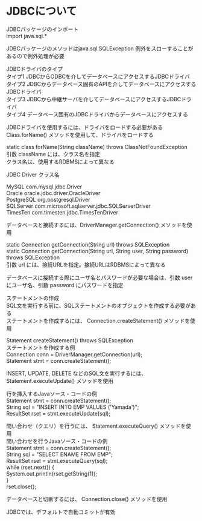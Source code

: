 # JDBCについて

JDBCパッケージのインポート</br>
import java.sql.*</br>

JDBCパッケージのメソッドはjava.sql.SQLException 例外をスローすることがあるので例外処理が必要

JDBCドライバのタイプ</br>
タイプ1	JDBCからODBCを介してデータベースにアクセスするJDBCドライバ</br>
タイプ2	JDBCからデータベース固有のAPIを介してデータベースにアクセスするJDBCドライバ</br>
タイプ3	JDBCから中継サーバを介してデータベースにアクセスするJDBCドライバ</br>
タイプ4	データベース固有のJDBCドライバからデータベースにアクセスする</br>

JDBCドライバを使用するには、ドライバをロードする必要がある</br>
Class.forName() メソッドを使用して、ドライバをロードする</br>

static class forName(String className) throws ClassNotFoundException</br>
引数 className には、クラス名を指定</br>
クラス名は、使用するRDBMSによって異なる</br>

JDBC Driver	クラス名</br>

MySQL	com.mysql.jdbc.Driver</br>
Oracle	oracle.jdbc.driver.OracleDriver</br>
PostgreSQL	org.postgresql.Driver</br>
SQLServer	com.microsoft.sqlserver.jdbc.SQLServerDriver</br>
TimesTen	com.timesten.jdbc.TimesTenDriver</br>

データベースと接続するには、DriverManager.getConnection() メソッドを使用

static Connection getConnection(String url) throws SQLException</br>
static Connection getConnection(String url, String user, String password) throws SQLException</br>
引数 url には、接続URLを指定。接続URLはRDBMSによって異なる</br>

データベースに接続する際にユーザ名とパスワードが必要な場合は、引数 user にユーザ名、引数 password にパスワードを指定

ステートメントの作成</br>
SQL文を実行する前に、SQLステートメントのオブジェクトを作成する必要がある</br>
ステートメントを作成するには、 Connection.createStatement() メソッドを使用</br>

Statement createStatement() throws SQLException</br>
ステートメントを作成する例</br>
Connection conn = DriverManager.getConnection(url);</br>
Statement stmt = conn.createStatement();</br>

INSERT, UPDATE, DELETE などのSQL文を実行するには、 Statement.executeUpdate() メソッドを使用

行を挿入するJavaソース・コードの例</br>
Statement stmt = conn.createStatement();</br>
String sql = "INSERT INTO EMP VALUES ('Yamada')";</br>
ResultSet rset = stmt.executeUpdate(sql);</br>

問い合わせ（クエリ）を行うには、 Statement.executeQuery() メソッドを使用</br>
問い合わせを行うJavaソース・コードの例</br>
Statement stmt = conn.createStatement();</br>
String sql = "SELECT ENAME FROM EMP";</br>
ResultSet rset = stmt.executeQuery(sql);</br>
while (rset.next()) {</br>
    System.out.println(rset.getString(1));</br>
}</br>
rset.close();</br>

データベースと切断するには、 Connection.close() メソッドを使用

JDBCでは、デフォルトで自動コミットが有効

